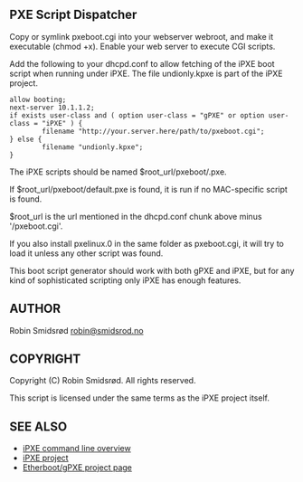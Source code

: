 PXE Script Dispatcher
---------------------

Copy or symlink pxeboot.cgi into your webserver webroot, and make it executable
(chmod +x). Enable your web server to execute CGI scripts.

Add the following to your dhcpd.conf to allow fetching of the iPXE boot
script when running under iPXE. The file undionly.kpxe is part of the iPXE
project.

    allow booting;
    next-server 10.1.1.2;
    if exists user-class and ( option user-class = "gPXE" or option user-class = "iPXE" ) {
            filename "http://your.server.here/path/to/pxeboot.cgi";
    } else {
            filename "undionly.kpxe";
    }

The iPXE scripts should be named $root_url/pxeboot/<lowercase-mac-without-colons>.pxe.

If $root_url/pxeboot/default.pxe is found, it is run if no MAC-specific script is found.

$root_url is the url mentioned in the dhcpd.conf chunk above minus
'/pxeboot.cgi'.

If you also install pxelinux.0 in the same folder as pxeboot.cgi, it will try
to load it unless any other script was found.

This boot script generator should work with both gPXE and iPXE, but for any
kind of sophisticated scripting only iPXE has enough features.

AUTHOR
------

Robin Smidsrød <robin@smidsrod.no>

COPYRIGHT
---------

Copyright (C) Robin Smidsrød. All rights reserved.

This script is licensed under the same terms as the iPXE project itself.

SEE ALSO
--------

* [iPXE command line overview](http://www.ipxe.org/cmd)
* [iPXE project](http://www.ipxe.org/)
* [Etherboot/gPXE project page](http://www.etherboot.org/)
